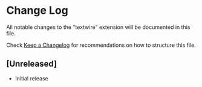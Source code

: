 # Change Log

All notable changes to the "textwire" extension will be documented in this file.

Check [Keep a Changelog](http://keepachangelog.com/) for recommendations on how to structure this file.

## [Unreleased]

- Initial release